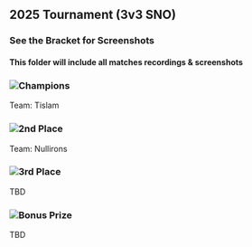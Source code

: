 ## 2025 Tournament (3v3 SNO)

### See the Bracket for Screenshots

#### This folder will include all matches recordings & screenshots


### ![Champions](https://fgunz.net/images/tournament/1.png)

Team: Tislam

### ![2nd Place](https://fgunz.net/images/tournament/2.png)

Team: Nullirons

### ![3rd Place](https://fgunz.net/images/tournament/3.png)

TBD

### ![Bonus Prize](https://fgunz.net/images/tournament/4.png)

TBD

<!-- [Bonus Prize Selection](LINK) -->

